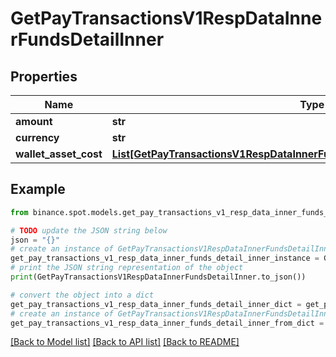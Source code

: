 # GetPayTransactionsV1RespDataInnerFundsDetailInner


## Properties

Name | Type | Description | Notes
------------ | ------------- | ------------- | -------------
**amount** | **str** |  | [optional] 
**currency** | **str** |  | [optional] 
**wallet_asset_cost** | [**List[GetPayTransactionsV1RespDataInnerFundsDetailInnerWalletAssetCostInner]**](GetPayTransactionsV1RespDataInnerFundsDetailInnerWalletAssetCostInner.md) |  | [optional] 

## Example

```python
from binance.spot.models.get_pay_transactions_v1_resp_data_inner_funds_detail_inner import GetPayTransactionsV1RespDataInnerFundsDetailInner

# TODO update the JSON string below
json = "{}"
# create an instance of GetPayTransactionsV1RespDataInnerFundsDetailInner from a JSON string
get_pay_transactions_v1_resp_data_inner_funds_detail_inner_instance = GetPayTransactionsV1RespDataInnerFundsDetailInner.from_json(json)
# print the JSON string representation of the object
print(GetPayTransactionsV1RespDataInnerFundsDetailInner.to_json())

# convert the object into a dict
get_pay_transactions_v1_resp_data_inner_funds_detail_inner_dict = get_pay_transactions_v1_resp_data_inner_funds_detail_inner_instance.to_dict()
# create an instance of GetPayTransactionsV1RespDataInnerFundsDetailInner from a dict
get_pay_transactions_v1_resp_data_inner_funds_detail_inner_from_dict = GetPayTransactionsV1RespDataInnerFundsDetailInner.from_dict(get_pay_transactions_v1_resp_data_inner_funds_detail_inner_dict)
```
[[Back to Model list]](../README.md#documentation-for-models) [[Back to API list]](../README.md#documentation-for-api-endpoints) [[Back to README]](../README.md)


